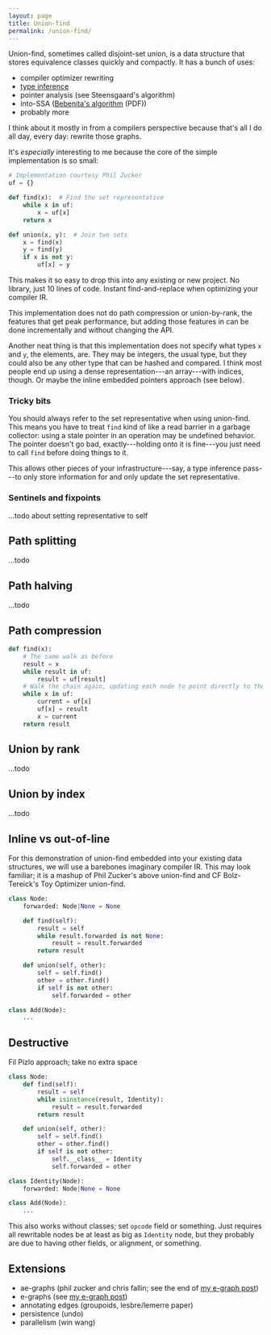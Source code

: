 ```yaml
---
layout: page
title: Union-find
permalink: /union-find/
---
```


Union-find, sometimes called disjoint-set union, is a data structure that
stores equivalence classes quickly and compactly. It has a bunch of uses:

* compiler optimizer rewriting
* [type inference](/blog/type-inference/)
* pointer analysis (see Steensgaard's algorithm)
* into-SSA ([Bebenita's algorithm](/assets/img/bebenita-ssa.pdf) (PDF))
* probably more

I think about it mostly in from a compilers perspective because that's all I do
all day, every day: rewrite those graphs.

It's *especially* interesting to me because the core of the simple
implementation is so small:

```python
# Implementation courtesy Phil Zucker
uf = {}

def find(x):  # Find the set representative
    while x in uf:
        x = uf[x]
    return x

def union(x, y):  # Join two sets
    x = find(x)
    y = find(y)
    if x is not y:
        uf[x] = y
```

This makes it so easy to drop this into any existing or new project. No
library, just 10 lines of code. Instant find-and-replace when optimizing your
compiler IR.

This implementation does not do path compression or union-by-rank, the features
that get peak performance, but adding those features in can be done
incrementally and without changing the API.

Another neat thing is that this implementation does not specify what types `x`
and `y`, the elements, are. They may be integers, the usual type, but they
could also be any other type that can be hashed and compared. I think most
people end up using a dense representation---an array---with indices, though.
Or maybe the inline embedded pointers approach (see below).

### Tricky bits

You should always refer to the set representative when using union-find. This
means you have to treat `find` kind of like a read barrier in a garbage
collector: using a stale pointer in an operation may be undefined behavior.
The pointer doesn't go bad, exactly---holding onto it is fine---you just need
to call `find` before doing things to it.

This allows other pieces of your infrastructure---say, a type inference
pass---to only store information for and only update the set representative.

<!-- http://users.eecs.northwestern.edu/~mpatwary/SEA2010.pdf -->

<!--

https://www.cs.princeton.edu/courses/archive/spring13/cos423/lectures/UnionFind.pdf

Theorem. [Tarjan-van Leeuwen 1984] Link-by- { size, rank } combined with
{ path compression, path splitting, path halving } performs any intermixed
sequence of m ≥ n find and n – 1 union operations in O(m α(m, n)) time.

-->

### Sentinels and fixpoints

...todo about setting representative to self

## Path splitting

...todo

## Path halving

...todo

## Path compression

```python
def find(x):
    # The same walk as before
    result = x
    while result in uf:
        result = uf[result]
    # Walk the chain again, updating each node to point directly to the end
    while x in uf:
        current = uf[x]
        uf[x] = result
        x = current
    return result
```

## Union by rank

...todo

## Union by index

...todo

## Inline vs out-of-line

For this demonstration of union-find embedded into your existing data
structures, we will use a barebones imaginary compiler IR. This may look
familiar; it is a mashup of Phil Zucker's above union-find and CF
Bolz-Tereick's Toy Optimizer union-find.

```python
class Node:
    forwarded: Node|None = None

    def find(self):
        result = self
        while result.forwarded is not None:
            result = result.forwarded
        return result

    def union(self, other):
        self = self.find()
        other = other.find()
        if self is not other:
            self.forwarded = other

class Add(Node):
    ...
```

## Destructive

Fil Pizlo approach; take no extra space

```python
class Node:
    def find(self):
        result = self
        while isinstance(result, Identity):
            result = result.forwarded
        return result

    def union(self, other):
        self = self.find()
        other = other.find()
        if self is not other:
            self.__class__ = Identity
            self.forwarded = other

class Identity(Node):
    forwarded: Node|None = None

class Add(Node):
    ...
```

This also works without classes; set `opcode` field or something. Just requires
all rewritable nodes be at least as big as `Identity` node, but they probably
are due to having other fields, or alignment, or something.

## Extensions

* ae-graphs (phil zucker and chris fallin; see the end of [my e-graph
  post](/blog/whats-in-an-egraph/))
* e-graphs (see [my e-graph post](/blog/whats-in-an-egraph/))
* annotating edges (groupoids, lesbre/lemerre paper)
* persistence (undo)
* parallelism (win wang)
